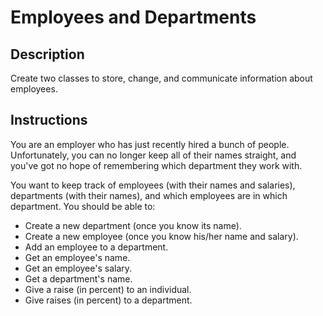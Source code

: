 # Employees and Departments

## Description

Create two classes to store, change, and communicate information about employees.

## Instructions

You are an employer who has just recently hired a bunch of people.  Unfortunately, you can no longer keep all of their names straight, and you've got no hope of remembering which department they work with.

You want to keep track of employees (with their names and salaries), departments (with their names), and which employees are in which department.  You should be able to:

* Create a new department (once you know its name).
* Create a new employee (once you know his/her name and salary).
* Add an employee to a department.
* Get an employee's name.
* Get an employee's salary.
* Get a department's name.
* Give a raise (in percent) to an individual.
* Give raises (in percent) to a department.
